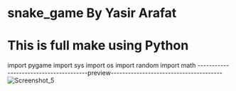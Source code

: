 # snake_game By Yasir Arafat
# This is full make using Python
import pygame
import sys
import os
import random 
import math
---------------------------------------preview---------------------------------------![Screenshot_5](https://user-images.githubusercontent.com/96917595/152694033-4c4d7f18-12d3-451f-941e-e15496c71d37.png)
